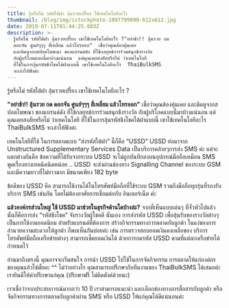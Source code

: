 ```yaml
---
title: รู้หรือไม่ รหัสใต้ฝา ลุ้นรวยเปรี้ยง ใช้เทคโนโลยีอะไร
thumbnail: /blog/img/istockphoto-1097799990-612x612.jpg
date: 2019-07-11T01:44:25.683Z
description: >-
  รู้หรือไม่ รหัสใต้ฝา ลุ้นรวยเปรี้ยง เขาใช้เทคโนโลยีอะไร ?"อย่าช้า!! ลุ้นรวย กด
  ดอกจัน ศูนย์ๆๆๆ สี่เหลี่ยม แล้วโทรออก"  เชื่อว่าคุณต้องคุ้นเคย
  และติดหูจากสปอตโฆษณา ของแบรนด์ดัง ที่ใช้กลยุทธ์การร่วมสนุกชิงรางวัล
  กับผู้บริโภคแบบนี้มาบ้างแน่นอน  แต่คุณเคยสงสัยหรือไม่ ว่าเทคโนโลยี
  ที่ใช้ในการลุ้นรหัสชิงโชคใต้ฝาแบบนี้ เขาใช้เทคโนโลยีอะไร  ThaiBulkSMS
  จะเล่าให้ฟังค่ะ
---
```

รู้หรือไม่ รหัสใต้ฝา ลุ้นรวยเปรี้ยง เขาใช้เทคโนโลยีอะไร?

**"อย่าช้า!! ลุ้นรวย กด ดอกจัน ศูนย์ๆๆๆ สี่เหลี่ยม แล้วโทรออก"** เชื่อว่าคุณต้องคุ้นเคย และติดหูจากสปอตโฆษณา ของแบรนด์ดัง ที่ใช้กลยุทธ์การร่วมสนุกชิงรางวัล กับผู้บริโภคแบบนี้มาบ้างแน่นอน แต่คุณเคยสงสัยหรือไม่ ว่าเทคโนโลยี ที่ใช้ในการลุ้นรหัสชิงโชคใต้ฝาแบบนี้ เขาใช้เทคโนโลยีอะไร ThaiBulkSMS จะเล่าให้ฟังค่ะ 



เทคโนโลยีที่ใช้ ในการตลาดแบบ “ส่งรหัสใต้ฝา” นี้ก็คือ “USSD” USSD ย่อมาจาก Unstructured Supplementary Services Data เป็นบริการคล้ายๆการส่ง SMS ค่ะ แต่จะแตกต่างกันคือ ข้อความที่ได้รับจากระบบ USSD จะไม่ถูกบันทึกลงบนอุปกรณ์มือถือเหมือน SMS พูดเรื่องทางเทคนิคนิดหน่อย .. USSD จะส่งผ่านช่องทาง Signalling Channel ของระบบ GSM และมีความยาวที่ไม่ยาวมาก มีขนาดเพียง 182 byte 

ข้อดีของ USSD คือ สามารถใช้งานได้ในโทรศัพท์มือถือที่ใช้ระบบ GSM รวมถึงมือถือทุกรุ่นที่รองรับบริการ SMS เช่นกัน โดยไม่ต้องอาศัยการเชื่อมต่อกับ อินเตอร์เน็ต ค่ะ

**แล้วองค์กรส่วนใหญ่ ใช้ USSD มาช่วยในธุรกิจด้านใดบ้างล่ะ?** จากที่เห็นแบบเด่นๆ ที่จั่วหัวไปแล้ว นั่นก็คือการส่ง “รหัสชิงโชค” จับรางวัลผู้โชคดี นั่นเอง การส่งรหัส USSD เพื่อลุ้นรับของรางวัลต่างๆ เป็นการใช้งานยอดนิยม สำหรับแบรนด์ที่ต้องการ สร้างกิจกรรมทางการตลาดกับลูกค้า ในแง่ของการอำนวยความสะดวกให้ลูกค้า ก็พบเห็นกันบ่อยค่ะ เช่น การตรวจสอบยอดเงินคงเหลือของ บริการโทรศัพท์มือถือเครือข่ายต่างๆ สามารถเช็คยอดเงินได้ ด้วยการกดรหัส USSD ตามที่แต่ละเครือข่ายได้กำหนดไว้

อ่านมาถึงตรงนี้ คุณอาจจะเริ่มสนใจ การนำ USSD ไปใช้ในการจัดกิจกรรม การตลาดให้แก่องค์กรของคุณแล้วใช่มั้ยคะ ^^ ไม่ว่าอย่างไร คุณสามารถปรึกษากับทีมงานของ ThaiBulkSMS ได้เสมอค่ะ เรายินดีให้คำปรึกษาแก่คุณ (ปรึกษาฟรี ไม่คิดตังค์ด้วยนะ)

เราเชื่อว่าจากประสบการณ์มากกว่า 10 ปี เราสามารถแนะนำ และเลือกช่องทางการสื่อสารกับลูกค้า หรือจัดกิจกรรมทางการตลาดกับลูกค้าผ่าน SMS หรือ USSD ให้แก่คุณได้ดีแน่นอนค่ะ
